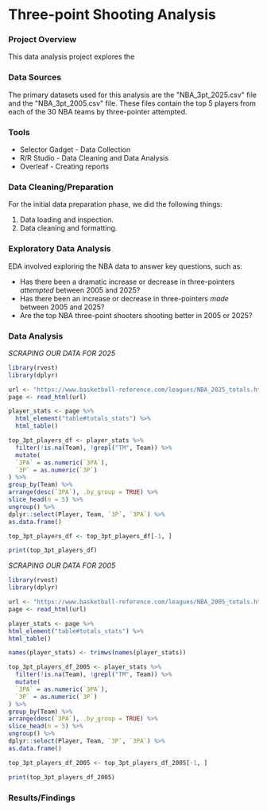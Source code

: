 # Three-point Shooting Analysis

### Project Overview

This data analysis project explores the 

### Data Sources

The primary datasets used for this analysis are the "NBA_3pt_2025.csv" file and the "NBA_3pt_2005.csv" file. These files contain the top 5 players from each of the 30 NBA teams by three-pointer attempted. 

### Tools

- Selector Gadget - Data Collection
- R/R Studio - Data Cleaning and Data Analysis
- Overleaf - Creating reports

### Data Cleaning/Preparation

For the initial data preparation phase, we did the following things: 
1. Data loading and inspection.
2. Data cleaning and formatting. 

### Exploratory Data Analysis

EDA involved exploring the NBA data to answer key questions, such as:

- Has there been a dramatic increase or decrease in three-pointers _attempted_ between 2005 and 2025?
- Has there been an increase or decrease in three-pointers _made_ between 2005 and 2025?
- Are the top NBA three-point shooters shooting better in 2005 or 2025?

### Data Analysis

*SCRAPING OUR DATA FOR 2025*
```R
library(rvest)
library(dplyr)

url <- "https://www.basketball-reference.com/leagues/NBA_2025_totals.html"
page <- read_html(url)

player_stats <- page %>%
  html_element("table#totals_stats") %>%
  html_table()

top_3pt_players_df <- player_stats %>%
  filter(!is.na(Team), !grepl("TM", Team)) %>%
  mutate(
  `3PA` = as.numeric(`3PA`),
  `3P` = as.numeric(`3P`)
) %>%
group_by(Team) %>%
arrange(desc(`3PA`), .by_group = TRUE) %>%
slice_head(n = 5) %>%
ungroup() %>%
dplyr::select(Player, Team, `3P`, `3PA`) %>%
as.data.frame()

top_3pt_players_df <- top_3pt_players_df[-1, ]

print(top_3pt_players_df)
```

*SCRAPING OUR DATA FOR 2005*
```R
library(rvest)
library(dplyr)

url <- "https://www.basketball-reference.com/leagues/NBA_2005_totals.html"
page <- read_html(url)

player_stats <- page %>%
html_element("table#totals_stats") %>%
html_table()

names(player_stats) <- trimws(names(player_stats))

top_3pt_players_df_2005 <- player_stats %>%
  filter(!is.na(Team), !grepl("TM", Team)) %>%
  mutate(
  `3PA` = as.numeric(`3PA`),
  `3P` = as.numeric(`3P`)
) %>%
group_by(Team) %>%
arrange(desc(`3PA`), .by_group = TRUE) %>%
slice_head(n = 5) %>%
ungroup() %>%
dplyr::select(Player, Team, `3P`, `3PA`) %>%
as.data.frame()

top_3pt_players_df_2005 <- top_3pt_players_df_2005[-1, ]

print(top_3pt_players_df_2005)
```

### Results/Findings


